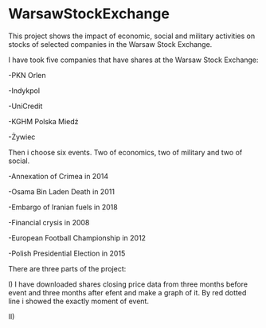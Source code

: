 # WarsawStockExchange

This project shows the impact of economic, social and military activities on stocks of selected companies in the Warsaw Stock Exchange. 

I have took five companies that have shares at the Warsaw Stock Exchange:

-PKN Orlen

-Indykpol

-UniCredit

-KGHM Polska Miedź

-Żywiec

Then i choose six events. Two of economics, two of military and two of social.


-Annexation of Crimea in 2014


-Osama Bin Laden Death in 2011


-Embargo of Iranian fuels in 2018


-Financial crysis in 2008


-European Football Championship in 2012


-Polish Presidential Election in 2015


There are three parts of the project:

I) I have downloaded shares closing price data from three months before event and three months after efent and make a graph of it. 
By red dotted line i showed the exactly moment of event.

II) 
